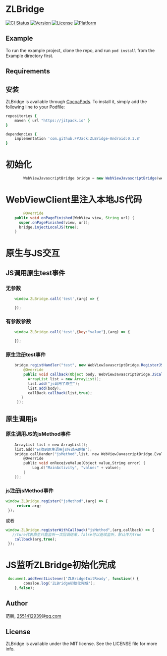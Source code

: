 # ZLBridge

[![CI Status](https://img.shields.io/travis/范鹏/ZLBridge.svg?style=flat)](https://travis-ci.org/范鹏/ZLBridge)
[![Version](https://img.shields.io/cocoapods/v/ZLBridge.svg?style=flat)](https://cocoapods.org/pods/ZLBridge)
[![License](https://img.shields.io/cocoapods/l/ZLBridge.svg?style=flat)](https://cocoapods.org/pods/ZLBridge)
[![Platform](https://img.shields.io/cocoapods/p/ZLBridge.svg?style=flat)](https://cocoapods.org/pods/ZLBridge)

## Example

To run the example project, clone the repo, and run `pod install` from the Example directory first.

## Requirements

## 安装

ZLBridge is available through [CocoaPods](https://cocoapods.org). To install
it, simply add the following line to your Podfile:

```ruby
repositories {
    maven { url "https://jitpack.io" }
}

dependencies {
	implementation 'com.github.FPJack:ZLBridge-Android:0.1.8'
}

```
# 初始化
```Java
		WebViewJavascriptBridge bridge = new WebViewJavascriptBridge(webView);
```

# WebViewClient里注入本地JS代码
```Java
		@Override
    public void onPageFinished(WebView view, String url) {
      super.onPageFinished(view, url);
      bridge.injectLocalJS(true);
    }
```

# 原生与JS交互

## JS调用原生test事件

### 无参数
```JavaScript
	window.ZLBridge.call('test',(arg) => {

	});
```
### 有参数参数
```JavaScript
	window.ZLBridge.call('test',{key:"value"},(arg) => {

	});
```
### 原生注册test事件
```Java
    bridge.registHandler("test", new WebViewJavascriptBridge.RegisterJSHandlerInterface() {
        @Override
        public void callback(Object body, WebViewJavascriptBridge.JSCallback callBack) {
          ArrayList list = new ArrayList();
          list.add("js调用了原生");
          list.add(body);
          callBack.callback(list,true);
       }
     });
```


## 原生调用js

### 原生调用JS的jsMethod事件
```objective-c
    ArrayList list = new ArrayList();
    list.add("已收到原生调用js传过来的值");
    bridge.callHander("jsMethod",list, new WebViewJavascriptBridge.EvaluateJSResultCallback() {
        @Override
        public void onReceiveValue(Object value,String error) {
            Log.d("MainActivity", "value:" + value);
        }
    });
```

### js注册jsMethod事件
```JavaScript
window.ZLBridge.register("jsMethod",(arg) => {
     return arg;
 });
 ```
 或者
 ```JavaScript
 window.ZLBridge.registerWithCallback("jsMethod",(arg,callback) => {
    //ture代表原生只能监听一次回调结果，false可以连续监听，默认传为true
     callback(arg,true);
  });
  ```

# JS监听ZLBridge初始化完成
```JavaScript
 document.addEventListener('ZLBridgeInitReady', function() {
        consloe.log('ZLBridge初始化完成');
    },false);
  ```

## Author

范鹏, 2551412939@qq.com



## License

ZLBridge is available under the MIT license. See the LICENSE file for more info.
